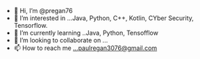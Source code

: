 - 👋 Hi, I’m @pregan76
- 👀 I’m interested in ...Java, Python, C++, Kotlin, CYber Security, Tensorflow.
- 🌱 I’m currently learning ..Java, Python, Tensofflow
- 💞️ I’m looking to collaborate on ...
- 📫 How to reach me ...paulregan3076@gmail.com

<!---
pregan76/pregan76 is a ✨ special ✨ repository because its `README.md` (this file) appears on your GitHub profile.
You can click the Preview link to take a look at your changes.
--->
